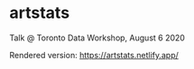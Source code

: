 # artstats

Talk @ Toronto Data Workshop, August 6 2020

Rendered version: https://artstats.netlify.app/
